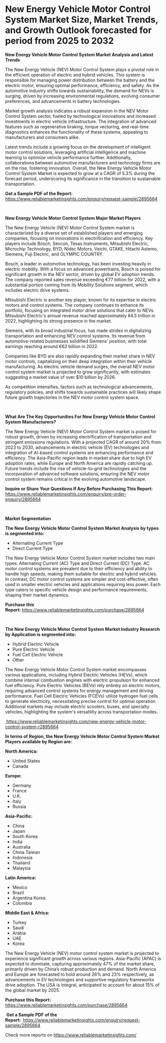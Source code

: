 <p><h1>New Energy Vehicle Motor Control System Market Size, Market Trends, and Growth Outlook forecasted for period from 2025 to 2032</h1></p><p><strong>New Energy Vehicle Motor Control System Market Analysis and Latest Trends</strong></p>
<p><p>The New Energy Vehicle (NEV) Motor Control System plays a pivotal role in the efficient operation of electric and hybrid vehicles. This system is responsible for managing power distribution between the battery and the electric motor, ensuring optimal performance, efficiency, and safety. As the automotive industry shifts towards sustainability, the demand for NEVs is surging, driven by increasing environmental regulations, evolving consumer preferences, and advancements in battery technologies.</p><p>Market growth analysis indicates a robust expansion in the NEV Motor Control System sector, fueled by technological innovations and increased investments in electric vehicle infrastructure. The integration of advanced features such as regenerative braking, torque vectoring, and real-time diagnostics enhances the functionality of these systems, appealing to manufacturers and consumers alike.</p><p>Latest trends include a growing focus on the development of intelligent motor control solutions, leveraging artificial intelligence and machine learning to optimize vehicle performance further. Additionally, collaborations between automotive manufacturers and technology firms are on the rise, fostering innovation. Overall, the New Energy Vehicle Motor Control System Market is expected to grow at a CAGR of 5.3% during the forecast period, underscoring its significance in the transition to sustainable transportation.</p></p>
<p><strong>Get a Sample PDF of the Report:&nbsp;</strong> <a href="https://www.reliablemarketinsights.com/enquiry/request-sample/2895664?utm_campaign=2935&utm_medium=2&utm_source=Github&utm_content=ia&utm_term=15032025&utm_id=new-energy-vehicle-motor-control-system">https://www.reliablemarketinsights.com/enquiry/request-sample/2895664</a></p>
<p>&nbsp;</p>
<p><strong>New Energy Vehicle Motor Control System Major Market Players</strong></p>
<p><p>The New Energy Vehicle (NEV) Motor Control System market is characterized by a diverse set of established players and emerging companies, focusing on innovations in electrification and efficiency. Key players include Bosch, Sevcon, Texas Instruments, Mitsubishi Electric, Microchip Technology, BYD, Nidec Motors, Veichi, GTAKE, Hitachi Astemo, Siemens, Fuji Electric, and OLYMPIC COUNTRY.</p><p>Bosch, a leader in automotive technology, has been investing heavily in electric mobility. With a focus on advanced powertrains, Bosch is poised for significant growth in the NEV sector, driven by global EV adoption trends. The company reported sales revenue exceeding €77 billion for 2022, with a substantial portion coming from its Mobility Solutions segment, which includes electric drive systems.</p><p>Mitsubishi Electric is another key player, known for its expertise in electric motors and control systems. The company continues to enhance its portfolio, focusing on integrated motor drive solutions that cater to NEVs. Mitsubishi Electric's annual revenue reached approximately ¥4.5 trillion in 2022, highlighting its strong presence in the market.</p><p>Siemens, with its broad industrial focus, has made strides in digitalizing transportation and enhancing NEV control systems. Its revenue from automotive-related businesses solidified Siemens’ position, with total earnings reaching around €62 billion in 2022.</p><p>Companies like BYD are also rapidly expanding their market share in NEV motor controls, capitalizing on their deep integration within their vehicle manufacturing. As electric vehicle demand surges, the overall NEV motor control system market is projected to grow significantly, with estimates suggesting a market value of over $10 billion by 2026.</p><p>As competition intensifies, factors such as technological advancements, regulatory policies, and shifts towards sustainable practices will likely shape future growth trajectories in the NEV motor control system space.</p></p>
<p>&nbsp;</p>
<p><strong>What Are The Key Opportunities For New Energy Vehicle Motor Control System Manufacturers?</strong></p>
<p><p>The New Energy Vehicle (NEV) Motor Control System market is poised for robust growth, driven by increasing electrification of transportation and stringent emissions regulations. With a projected CAGR of around 20% from 2023 to 2030, advancements in electric vehicle (EV) technologies and integration of AI-based control systems are enhancing performance and efficiency. The Asia-Pacific region leads in market share due to high EV adoption rates, while Europe and North America are rapidly catching up. Future trends include the rise of vehicle-to-grid technologies and the incorporation of advanced software solutions, ensuring the NEV motor control system remains critical in the evolving automotive landscape.</p></p>
<p><strong>Inquire or Share Your Questions If Any Before Purchasing This Report:</strong> <a href="https://www.reliablemarketinsights.com/enquiry/pre-order-enquiry/2895664?utm_campaign=2935&utm_medium=2&utm_source=Github&utm_content=ia&utm_term=15032025&utm_id=new-energy-vehicle-motor-control-system">https://www.reliablemarketinsights.com/enquiry/pre-order-enquiry/2895664</a></p>
<p>&nbsp;</p>
<p><strong>Market Segmentation</strong></p>
<p><strong>The New Energy Vehicle Motor Control System Market Analysis by types is segmented into:</strong></p>
<p><ul><li>Alternating Current Type</li><li>Direct Current Type</li></ul></p>
<p><p>The New Energy Vehicle Motor Control System market includes two main types: Alternating Current (AC) Type and Direct Current (DC) Type. AC motor control systems are prevalent due to their efficiency and ability to handle high speeds, making them suitable for electric and hybrid vehicles. In contrast, DC motor control systems are simpler and cost-effective, often used in smaller electric vehicles and applications requiring less power. Each type caters to specific vehicle design and performance requirements, shaping their market dynamics.</p></p>
<p><strong>Purchase this Report:&nbsp;</strong><a href="https://www.reliablemarketinsights.com/purchase/2895664?utm_campaign=2935&utm_medium=2&utm_source=Github&utm_content=ia&utm_term=15032025&utm_id=new-energy-vehicle-motor-control-system">https://www.reliablemarketinsights.com/purchase/2895664</a></p>
<p>&nbsp;</p>
<p><strong>The New Energy Vehicle Motor Control System Market Industry Research by Application is segmented into:</strong></p>
<p><ul><li>Hybrid Electric Vehicle</li><li>Pure Electric Vehicle</li><li>Fuel Cell Electric Vehicle</li><li>Other</li></ul></p>
<p><p>The New Energy Vehicle Motor Control System market encompasses various applications, including Hybrid Electric Vehicles (HEVs), which combine internal combustion engines with electric propulsion for enhanced fuel efficiency. Pure Electric Vehicles (BEVs) rely entirely on electric motors, requiring advanced control systems for energy management and driving performance. Fuel Cell Electric Vehicles (FCEVs) utilize hydrogen fuel cells to generate electricity, necessitating precise control for optimal operation. Additional markets may include electric scooters, buses, and specialty vehicles, highlighting the system's versatility across transportation modes.</p></p>
<p><a href="https://www.reliablemarketinsights.com/new-energy-vehicle-motor-control-system-r2895664?utm_campaign=2935&utm_medium=2&utm_source=Github&utm_content=ia&utm_term=15032025&utm_id=new-energy-vehicle-motor-control-system">&nbsp;https://www.reliablemarketinsights.com/new-energy-vehicle-motor-control-system-r2895664</a></p>
<p><strong>In terms of Region, the New Energy Vehicle Motor Control System Market Players available by Region are:</strong></p>
<p>
    <p> <strong> North America: </strong>
        <ul>
            <li>United States</li>
            <li>Canada</li>
        </ul>
        </p> 
    <p> <strong> Europe: </strong>
        <ul>
            <li>Germany</li>
            <li>France</li>
            <li>U.K.</li>
            <li>Italy</li>
            <li>Russia</li>
        </ul>
        </p> 
    <p> <strong> Asia-Pacific: </strong>
        <ul>
            <li>China</li>
            <li>Japan</li>
            <li>South Korea</li>
            <li>India</li>
            <li>Australia</li>
            <li>China Taiwan</li>
            <li>Indonesia</li>
            <li>Thailand</li>
            <li>Malaysia</li>
        </ul>
        </p> 
    <p> <strong> Latin America: </strong>
        <ul>
            <li>Mexico</li>
            <li>Brazil</li>
            <li>Argentina Korea</li>
            <li>Colombia</li>
        </ul>
        </p> 
    <p> <strong> Middle East & Africa: </strong>
        <ul>
            <li>Turkey</li>
            <li>Saudi</li>
            <li>Arabia</li>
            <li>UAE</li>
            <li>Korea</li>
        </ul>
    </p>
    </p>
<p><p>The New Energy Vehicle (NEV) motor control system market is projected to experience significant growth across various regions. Asia-Pacific (APAC) is expected to dominate, capturing approximately 47% of the market share, primarily driven by China’s robust production and demand. North America and Europe are forecasted to hold around 26% and 23% respectively, as advancements in EV technologies and supportive regulatory frameworks drive adoption. The USA is integral, anticipated to account for about 15% of the global market by 2025.</p></p>
<p><strong>Purchase this Report: </strong><a href="https://www.reliablemarketinsights.com/purchase/2895664?utm_campaign=2935&utm_medium=2&utm_source=Github&utm_content=ia&utm_term=15032025&utm_id=new-energy-vehicle-motor-control-system">https://www.reliablemarketinsights.com/purchase/2895664</a></p>
<p>&nbsp;<strong>Get a Sample PDF of the Report:&nbsp;&nbsp;</strong><a href="https://www.reliablemarketinsights.com/enquiry/request-sample/2895664?utm_campaign=2935&utm_medium=2&utm_source=Github&utm_content=ia&utm_term=15032025&utm_id=new-energy-vehicle-motor-control-system">https://www.reliablemarketinsights.com/enquiry/request-sample/2895664</a></p>
<p><strong></strong></p>
<p>Check more reports on <a href="https://www.reliablemarketinsights.com/?utm_campaign=2935&utm_medium=2&utm_source=Github&utm_content=ia&utm_term=15032025&utm_id=new-energy-vehicle-motor-control-system">https://www.reliablemarketinsights.com/</a></p>